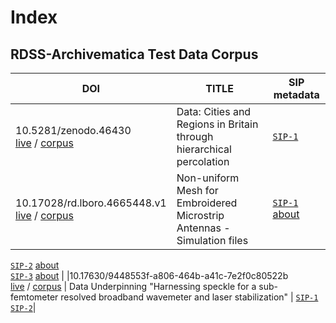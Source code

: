 
# Index
## RDSS-Archivematica Test Data Corpus

| DOI  | TITLE | SIP metadata |
| ------------- | ------------- | ------------- |
|10.5281/zenodo.46430 <br /> [live](https://doi.org/10.5281/zenodo.46430) / [corpus](/collection/10.5281/zenodo.46430/)  | Data: Cities and Regions in Britain through hierarchical percolation |  [`SIP-1`](/collection/10.5281/zenodo.46430/SIPmetadata/6430-SIP-1.request.json) |
|10.17028/rd.lboro.4665448.v1 <br /> [live](https://doi.org/10.17028/rd.lboro.4665448.v1) / [corpus](/collection/10.17028/rd.lboro.4665448.v1/) | Non-uniform Mesh for Embroidered Microstrip Antennas - Simulation files |  [`SIP-1`](/collection/10.17028/rd.lboro.4665448.v1/SIPmetadata/5448-SIP-1.request.json) [about](/collection/10.17028/rd.lboro.4665448.v1/SIPmetadata/5448-SIP-1.request.yml) <br />
[`SIP-2`](/collection/10.17028/rd.lboro.4665448.v1/SIPmetadata/5448-SIP-2.request.json) [about](/collection/10.17028/rd.lboro.4665448.v1/SIPmetadata/5448-SIP-2.request.yml) <br />
[`SIP-3`](/collection/10.17028/rd.lboro.4665448.v1/SIPmetadata/5448-SIP-3.request.json) [about](/collection/10.17028/rd.lboro.4665448.v1/SIPmetadata/5448-SIP-3.request.yml)
|
|10.17630/9448553f-a806-464b-a41c-7e2f0c80522b <br />[live](https://doi.org/10.17630/9448553f-a806-464b-a41c-7e2f0c80522b) / [corpus](/collection/10.17630/9448553f-a806-464b-a41c-7e2f0c80522b/)  | Data Underpinning "Harnessing speckle for a sub-femtometer resolved broadband wavemeter and laser stabilization" |  [`SIP-1`](/collection/10.17630/9448553f-a806-464b-a41c-7e2f0c80522b/SIPmetadata/522b-SIP-1.request.json) <br /> [`SIP-2`](/collection/10.17630/9448553f-a806-464b-a41c-7e2f0c80522b/SIPmetadata/522b-SIP-2.request.json)|
